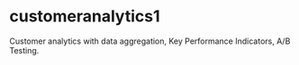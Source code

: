 # customeranalytics1
Customer analytics with data aggregation, Key Performance Indicators,  A/B Testing.
